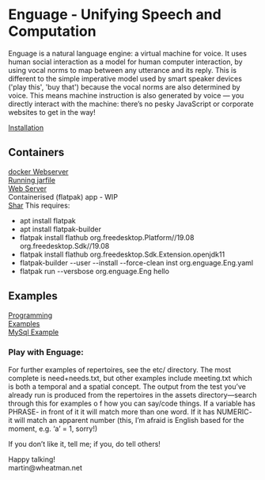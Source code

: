 # Enguage - Unifying Speech and Computation
<p>Enguage is a natural language engine: a virtual machine for voice.
It uses human social interaction as a model for human computer interaction,
by using vocal norms to map between any utterance and its reply.
This is different to the simple imperative model used by smart speaker
devices ('play this', 'buy that') because the vocal norms are
also determined by voice.
This means machine instruction is also generated by voice —
you directly interact with the machine:
there’s no pesky JavaScript or corporate websites to get in the way!</p>

[Installation](doc/install.md)<br/>

## Containers

[docker Webserver](doc/container.md)<br/>
[Running jarfile](doc/jarfile.md)<br/>
[Web Server](doc/httpd.md)<br/>
Containerised (flatpak) app - WIP<br/>
[Shar](doc/shar.md)
This requires:
<ul>
<li> apt install flatpak
<li> apt install flatpak-builder
<li> flatpak install flathub org.freedesktop.Platform//19.08 org.freedesktop.Sdk//19.08
<li> flatpak install flathub org.freedesktop.Sdk.Extension.openjdk11
<li> flatpak-builder --user --install --force-clean inst org.enguage.Eng.yaml
<li> flatpak run --versbose org.enguage.Eng hello
</ul>

## Examples

[Programming](doc/programming.md)<br/>
[Examples](doc/examples.md)<br/>
[MySql Example](doc/mySql.md)

<h3>Play with Enguage:</h3>
<P>For further examples of repertoires, see the etc/ directory.
The most complete is need+needs.txt, but other examples include
meeting.txt which is both a temporal and a spatial concept.
The output from the test you’ve already run is produced from the
repertoires in the assets directory—search through this for examples o
f how you can say/code things. If a variable has PHRASE- in front of it
it will match more than one word. If it has NUMERIC- it will match an
apparent number (this, I’m afraid is English based for the moment,
e.g. ‘a’ = 1, sorry!)
<p>If you don’t like it, tell me; if you, do tell others!
<p>Happy talking!<br/>
martin@wheatman.net
